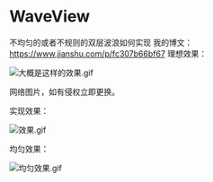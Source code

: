 # WaveView
不均匀的或者不规则的双层波浪如何实现
我的博文：https://www.jianshu.com/p/fc307b66bf67
理想效果：

![大概是这样的效果.gif](https://upload-images.jianshu.io/upload_images/11024618-6b6507f6b11d7432.gif?imageMogr2/auto-orient/strip)

网络图片，如有侵权立即更换。

实现效果：

![效果.gif](https://upload-images.jianshu.io/upload_images/11024618-83aafa279dfaf569.gif?imageMogr2/auto-orient/strip)

均匀效果：

![均匀效果.gif](https://upload-images.jianshu.io/upload_images/11024618-00bd01a6919e789b.gif?imageMogr2/auto-orient/strip)

